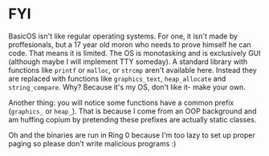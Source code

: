 # FYI
BasicOS isn't like regular operating systems. For one, it isn't made by proffesionals, but a 17 year old moron who needs to prove himself he can code. That means it is limited. The OS is monotasking and is exclusively GUI (although maybe I will implement TTY someday). A standard library with functions like `printf` or `malloc`, or `strcmp` aren't available here. Instead they are replaced with functions like `graphics_text`, `heap_allocate` and `string_compare`. Why? Because it's my OS, don't like it- make your own.

Another thing: you will notice some functions have a common prefix (`graphics_` or `heap_`). That is because I come from an OOP background and am huffing copium by pretending these prefixes are actually static classes.

Oh and the binaries are run in Ring 0 because I'm too lazy to set up proper paging so please don't write malicious programs :\)
